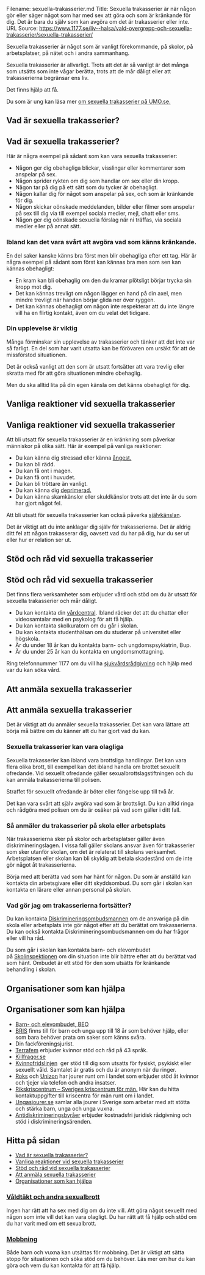 Filename: sexuella-trakasserier.md
Title: Sexuella trakasserier är när någon gör eller säger något som har med sex att göra och som är kränkande för dig. Det är bara du själv som kan avgöra om det är trakasserier eller inte.
URL Source: https://www.1177.se/liv--halsa/vald-overgrepp-och-sexuella-trakasserier/sexuella-trakasserier/

Sexuella trakasserier är något som är vanligt förekommande, på skolor, på arbetsplatser, på nätet och i andra sammanhang.

Sexuella trakasserier är allvarligt. Trots att det är så vanligt är det många som utsätts som inte vågar berätta, trots att de mår dåligt eller att trakasserierna begränsar ens liv.

Det finns hjälp att få.

Du som är ung kan läsa mer [om sexuella trakasserier på UMO.se.](https://www.1177.se/lankbiblioteket/nationella-lankar/u/umo--startsida/umo---sexuella-overgrepp-och-trakasserier/)

Vad är sexuella trakasserier?
-----------------------------

Vad är sexuella trakasserier?
-----------------------------

Här är några exempel på sådant som kan vara sexuella trakasserier:

*   Någon ger dig obehagliga blickar, visslingar eller kommentarer som anspelar på sex.
*   Någon sprider rykten om dig som handlar om sex eller din kropp.
*   Någon tar på dig på ett sätt som du tycker är obehagligt.
*   Någon kallar dig för något som anspelar på sex, och som är kränkande för dig.
*   Någon skickar oönskade meddelanden, bilder eller filmer som anspelar på sex till dig via till exempel sociala medier, mejl, chatt eller sms.
*   Någon ger dig oönskade sexuella förslag när ni träffas, via sociala medier eller på annat sätt.

### Ibland kan det vara svårt att avgöra vad som känns kränkande.

En del saker kanske känns bra först men blir obehagliga efter ett tag. Här är några exempel på sådant som först kan kännas bra men som sen kan kännas obehagligt:

*   En kram kan bli obehaglig om den du kramar plötsligt börjar trycka sin kropp mot dig.
*   Det kan kännas trevligt om någon lägger en hand på din axel, men mindre trevligt när handen börjar glida ner över ryggen.
*   Det kan kännas obehagligt om någon inte respekterar att du inte längre vill ha en flirtig kontakt, även om du velat det tidigare.

### Din upplevelse är viktig

Många förminskar sin upplevelse av trakasserier och tänker att det inte var så farligt. En del som har varit utsatta kan be förövaren om ursäkt för att de missförstod situationen.

Det är också vanligt att den som är utsatt fortsätter att vara trevlig eller skratta med för att göra situationen mindre obehaglig.

Men du ska alltid lita på din egen känsla om det känns obehagligt för dig.

Vanliga reaktioner vid sexuella trakasserier
--------------------------------------------

Vanliga reaktioner vid sexuella trakasserier
--------------------------------------------

Att bli utsatt för sexuella trakasserier är en kränkning som påverkar människor på olika sätt. Här är exempel på vanliga reaktioner:

*   Du kan känna dig stressad eller känna [ångest.](https://www.1177.se/sjukdomar--besvar/psykiska-sjukdomar-och-besvar/angest/)
*   Du kan bli rädd.
*   Du kan få ont i magen.
*   Du kan få ont i huvudet.
*   Du kan bli tröttare än vanligt.
*   Du kan känna dig [deprimerad.](https://www.1177.se/sjukdomar--besvar/psykiska-sjukdomar-och-besvar/depression/)
*   Du kan känna skamkänslor eller skuldkänslor trots att det inte är du som har gjort något fel.

Att bli utsatt för sexuella trakasserier kan också påverka [självkänslan](https://www.1177.se/liv--halsa/psykisk-halsa/sjalvkansla/).

Det är viktigt att du inte anklagar dig själv för trakasserierna. Det är aldrig ditt fel att någon trakasserar dig, oavsett vad du har på dig, hur du ser ut eller hur er relation ser ut.

Stöd och råd vid sexuella trakasserier
--------------------------------------

Stöd och råd vid sexuella trakasserier
--------------------------------------

Det finns flera verksamheter som erbjuder vård och stöd om du är utsatt för sexuella trakasserier och mår dåligt.

*   Du kan kontakta din [vårdcentral](https://www.1177.se/lankbiblioteket/nationella-lankar/1177---lankar/hitta-vard---forinstallda-sok/hitta-vardcentral-nara-mig/). Ibland räcker det att du chattar eller videosamtalar med en psykolog för att få hjälp.
*   Du kan kontakta skolkuratorn om du går i skolan.
*   Du kan kontakta studenthälsan om du studerar på universitet eller högskola.
*   Är du under 18 år kan du kontakta barn- och ungdomspsykiatrin, Bup.
*   Är du under 25 år kan du kontakta en ungdomsmottagning.

Ring telefonnummer 1177 om du vill ha [sjukvårdsrådgivning](https://www.1177.se/Skane/om-1177-vardguiden/1177-vardguiden-pa-telefon/om-1177-vardguiden-pa-telefon/) och hjälp med var du kan söka vård.

Att anmäla sexuella trakasserier
--------------------------------

Att anmäla sexuella trakasserier
--------------------------------

Det är viktigt att du anmäler sexuella trakasserier. Det kan vara lättare att börja må bättre om du känner att du har gjort vad du kan.

### Sexuella trakasserier kan vara olagliga

Sexuella trakasserier kan ibland vara brottsliga handlingar. Det kan vara flera olika brott, till exempel kan det ibland handla om brottet sexuellt ofredande. Vid sexuellt ofredande gäller sexualbrottslagstiftningen och du kan anmäla trakasserierna till polisen.

Straffet för sexuellt ofredande är böter eller fängelse upp till två år.

Det kan vara svårt att själv avgöra vad som är brottsligt. Du kan alltid ringa och rådgöra med polisen om du är osäker på vad som gäller i ditt fall.

### Så anmäler du trakasserier på skola eller arbetsplats

När trakasserierna sker på skolor och arbetsplatser gäller även diskrimineringslagen. I vissa fall gäller skolans ansvar även för trakasserier som sker utanför skolan, om det är relaterat till skolans verksamhet. Arbetsplatsen eller skolan kan bli skyldig att betala skadestånd om de inte gör något åt trakasserierna.

Börja med att berätta vad som har hänt för någon. Du som är anställd kan kontakta din arbetsgivare eller ditt skyddsombud. Du som går i skolan kan kontakta en lärare eller annan personal på skolan.

### Vad gör jag om trakasserierna fortsätter?

Du kan kontakta [Diskrimineringsombudsmannen](https://www.1177.se/lankbiblioteket/nationella-lankar/d/diskrimineringsombudsmannen---behallare/diskrimineringsombudsmannen---startsida/?url=https:/www.1177.se/lankbiblioteket/nationella-lankar/diskrimineringsombudsmannen---behallare/diskrimeringsombudsmannen---att-anmala/&data=04%7c01%7cIda.Friedmann@inera.se%7cf89fa4a2d8444f1fed1408d8e605b77e%7c9b461ef0885543db9f7777732f0bbc18%7c0%7c0%7c637512259525874761%7cUnknown%7cTWFpbGZsb3d8eyJWIjoiMC4wLjAwMDAiLCJQIjoiV2luMzIiLCJBTiI6Ik1haWwiLCJXVCI6Mn0%3d%7c1000&sdata=GyTBl1YU0fEmZIMcDeX1lZ5mC78rA7vBpkjfySX81zE%3d&reserved=0) om de ansvariga på din skola eller arbetsplats inte gör något efter att du berättat om trakasserierna. Du kan också kontakta Diskrimineringsombudsmannen om du har frågor eller vill ha råd.

Du som går i skolan kan kontakta barn- och elevombudet på [Skolinspektionen](https://www.1177.se/lankbiblioteket/nationella-lankar/s/skolinspektionen---din-ratt-i-skolan/?url=https:/www.1177.se/lankbiblioteket/nationella-lankar/skolinspektionen---din-ratt-i-skolan/&data=04%7c01%7cIda.Friedmann@inera.se%7cf89fa4a2d8444f1fed1408d8e605b77e%7c9b461ef0885543db9f7777732f0bbc18%7c0%7c0%7c637512259525874761%7cUnknown%7cTWFpbGZsb3d8eyJWIjoiMC4wLjAwMDAiLCJQIjoiV2luMzIiLCJBTiI6Ik1haWwiLCJXVCI6Mn0%3d%7c1000&sdata=TjS0qd27yhP9ktDuUlVu8CgVRncmUhLnI2llhbBTN9Q%3d&reserved=0) om din situation inte blir bättre efter att du berättat vad som hänt. Ombudet är ett stöd för den som utsätts för kränkande behandling i skolan.

Organisationer som kan hjälpa
-----------------------------

Organisationer som kan hjälpa
-----------------------------

*   [Barn- och elevombudet, BEO](https://www.1177.se/lankbiblioteket/nationella-lankar/b/barn--och-elevombudet-beo---startsida/)
*   [BRIS](https://www.1177.se/lankbiblioteket/nationella-lankar/b/bris---behallare/bris/) finns till för barn och unga upp till 18 år som behöver hjälp, eller som bara behöver prata om saker som känns svåra.
*   Din fackföreningsjurist.
*   [Terrafem](https://www.1177.se/lankbiblioteket/nationella-lankar/t/terrafem---startsida/) erbjuder kvinnor stöd och råd på 43 språk.
*   [Killfragor.se](https://www.1177.se/lankbiblioteket/nationella-lankar/k/killfragor.se---startsida/)
*   [Kvinnofridslinjen](https://www.1177.se/lankbiblioteket/nationella-lankar/n/nck---nationellt-centrum-for-kvinnofrid/kvinnofridslinjen---nationell-stodtelefon/)  ger stöd till dig som utsatts för fysiskt, psykiskt eller sexuellt våld. Samtalet är gratis och du är anonym när du ringer.
*   [Roks](https://www.1177.se/lankbiblioteket/nationella-lankar/r/roks---riksorganisationen-for-kvinnojourer-och-tjejjourer-i-sverige/) och [Unizon](https://www.1177.se/lankbiblioteket/nationella-lankar/u/unizon---kvinnojourer-tjejjourer/) har jourer runt om i landet som erbjuder stöd åt kvinnor och tjejer via telefon och andra insatser. 
*   [Rikskriscentrum – Sveriges kriscentrum för män.](https://www.1177.se/lankbiblioteket/nationella-lankar/r/rikskriscentrum---sveriges-kriscentrum-for-man/) Här kan du hitta kontaktuppgifter till kriscentra för män runt om i landet.
*   [Ungasjourer.se](https://www.1177.se/lankbiblioteket/nationella-lankar/u/tjejjouren.se---startsida/) samlar alla jourer i Sverige som arbetar med att stötta och stärka barn, unga och unga vuxna.
*   [Antidiskrimineringsbyråer](https://www.1177.se/lankbiblioteket/nationella-lankar/g/goteborgs-rattighettscenter-mot-diskriminering---antidiskrimineringsbyraer-i-sverige/) erbjuder kostnadsfri juridisk rådgivning och stöd i diskrimineringsärenden. 

Hitta på sidan
--------------

*   [Vad är sexuella trakasserier?](https://www.1177.se/liv--halsa/vald-overgrepp-och-sexuella-trakasserier/sexuella-trakasserier/#section-174089)
*   [Vanliga reaktioner vid sexuella trakasserier](https://www.1177.se/liv--halsa/vald-overgrepp-och-sexuella-trakasserier/sexuella-trakasserier/#section-18707)
*   [Stöd och råd vid sexuella trakasserier](https://www.1177.se/liv--halsa/vald-overgrepp-och-sexuella-trakasserier/sexuella-trakasserier/#section-18709)
*   [Att anmäla sexuella trakasserier](https://www.1177.se/liv--halsa/vald-overgrepp-och-sexuella-trakasserier/sexuella-trakasserier/#section-18706)
*   [Organisationer som kan hjälpa](https://www.1177.se/liv--halsa/vald-overgrepp-och-sexuella-trakasserier/sexuella-trakasserier/#section-18708)

### [Våldtäkt och andra sexualbrott](https://www.1177.se/liv--halsa/vald-overgrepp-och-sexuella-trakasserier/valdtakt-sexuella-overgrepp-och-andra-sexualbrott/)

Ingen har rätt att ha sex med dig om du inte vill. Att göra något sexuellt med någon som inte vill det kan vara olagligt. Du har rätt att få hjälp och stöd om du har varit med om ett sexualbrott.

### [Mobbning](https://www.1177.se/barn--gravid/nar-familjelivet-ar-svart/nar-barn-mar-daligt/mobbning/)

Både barn och vuxna kan utsättas för mobbning. Det är viktigt att sätta stopp för situationen och söka stöd om du behöver. Läs mer om hur du kan göra och vem du kan kontakta för att få hjälp.